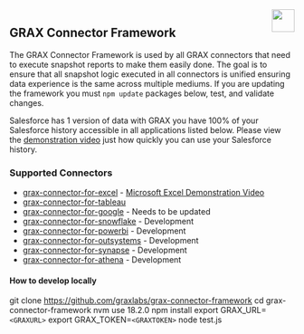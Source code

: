 <img src="https://www.grax.com/wp-content/uploads/2023/03/Profile-Yt-256x256.png" align="right" height="40" width="40" >

## GRAX Connector Framework

The GRAX Connector Framework is used by all GRAX connectors that need to execute snapshot reports to make them easily done. The goal is to ensure that all snapshot logic executed in all connectors is unified ensuring data experience is the same across multiple mediums. If you are updating the framework you must ```npm update``` packages below, test, and validate changes.

Salesforce has 1 version of data with GRAX you have 100% of your Salesforce history accessible in all applications listed below. Please view the [demonstration video](https://www.grax.com/blog/create-snapshot-reports-with-our-salesforce-excel-connector/) just how quickly you can use your Salesforce history.

### Supported Connectors
* [grax-connector-for-excel](https://github.com/graxlabs/grax-connector-for-excel/) - [Microsoft Excel Demonstration Video](https://www.grax.com/blog/create-snapshot-reports-with-our-salesforce-excel-connector/)
* [grax-connector-for-tableau](https://github.com/graxlabs/grax-connector-for-tableau)
* [grax-connector-for-google](https://www.grax.com/blog/how-to-pull-data-from-salesforce-to-google-sheets/) - Needs to be updated
* [grax-connector-for-snowflake](https://github.com/graxlabs/grax-connector-framework) - Development
* [grax-connector-for-powerbi](https://github.com/graxlabs/grax-connector-framework) - Development
* [grax-connector-for-outsystems](https://github.com/graxlabs/grax-connector-framework) - Development
* [grax-connector-for-synapse](https://github.com/graxlabs/grax-connector-framework) - Development
* [grax-connector-for-athena](https://github.com/graxlabs/grax-connector-framework) - Development

#### How to develop locally
git clone https://github.com/graxlabs/grax-connector-framework
cd grax-connector-framework
nvm use 18.2.0
npm install
export GRAX_URL=```<GRAXURL>```
export GRAX_TOKEN=```<GRAXTOKEN>```
node test.js





